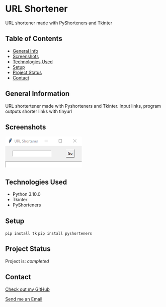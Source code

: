 # URL Shortener

  URL shortener made with PyShorteners and Tkinter

## Table of Contents

* [General Info](#general-information)
* [Screenshots](#screenshots)
* [Technologies Used](#technologies-used)
* [Setup](#setup)
* [Project Status](#project-status)
* [Contact](#contact)

## General Information

  URL shortertener made with Pyshorteners and Tkinter. Input links, program outputs shorter links with tinyurl

## Screenshots

![Example screenshot](./img/Screenshot.png)

## Technologies Used

* Python 3.10.0
* Tkinter
* PyShorteners

## Setup

`pip install tk`
`pip install pyshorteners`

## Project Status

Project is: _completed_

## Contact

[Check out my GitHub](https://github.com/ethan-pt)

[Send me an Email](mailto:tubbeethan@gmail.com)
